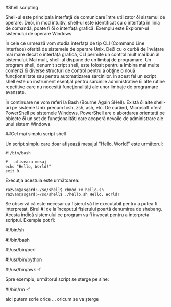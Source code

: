 #Shell scripting

Shell-ul este principala interfaţă de comunicare între utilizator ẟi sistemul de operare. Deẟi, în mod intuitiv, shell-ul este identificat cu o interfaţă în linia de comandă, poate fi ẟi o interfaţă grafică. Exemplu este Explorer-ul sistemului de operare Windows.

În cele ce urmează vom studia interfaţa de tip CLI (Command Line Interface) oferită de sistemele de operare Unix. Deẟi cu o curbă de învăţare mai mare decat o interfaţă grafică, CLI permite un control mult mai bun al sistemului. Mai mult, shell-ul dispune de un limbaj de programare. Un program shell, denumit script shell, este folosit pentru a îmbina mai multe comenzi ẟi diverse structuri de control pentru a obţine o nouă funcţionalitate sau pentru automatizarea sarcinilor. În acest fel un script shell este un instrument esenţial pentru sarcinile administrative ẟi alte rutine repetitive care nu necesită funcţionalităţi ale unor limbaje de programare avansate.

În continuare ne vom referi la Bash (Bourne Again SHell). Există ẟi alte shell-uri pe sisteme Unix precum tcsh, zsh, ash, etc. De curând, Microsoft oferă PowerShell pe sistemele Windows. PowerShell are o abordarea orientată pe obiecte ẟi un set de funcţionalităţi care acoperă nevoile de administrare ale unui sistem Windows.

##Cel mai simplu script shell

Un script simplu care doar afișează mesajul "Hello, World!" este următorul:

```
#!/bin/bash

#	afiseaza mesaj
echo "Hello, World!"
exit 0
```
Execuţia acestuia este următoarea:
```
razvan@asgard:~/so/shell$ chmod +x hello.sh
razvan@asgard:~/so/shell$ ./hello.sh Hello, World!
```
Se observă că este necesar ca fișierul să fie executabil pentru a putea fi interpretat. ẞirul #! de la începutul fișierului poartă denumirea de shebang. Acesta indică sistemului ce program va fi invocat pentru a interpreta scriptul. Exemple pot fi:

#!/bin/sh

#!/bin/bash

#!/usr/bin/perl

#!/usr/bin/python

#!/usr/bin/awk -f

Spre exemplu, următorul script se șterge pe sine:

#!/bin/rm -f

aici putem scrie orice ... oricum se va șterge
